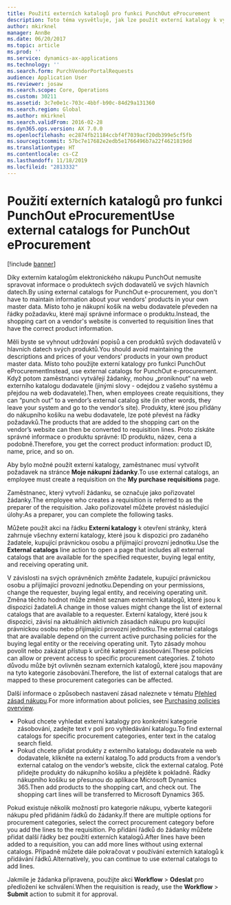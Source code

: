 ```yaml
---
title: Použití externích katalogů pro funkci PunchOut eProcurement
description: Toto téma vysvětluje, jak lze použít externí katalogy k vytvoření a odeslání požadavků.
author: mkirknel
manager: AnnBe
ms.date: 06/20/2017
ms.topic: article
ms.prod: ''
ms.service: dynamics-ax-applications
ms.technology: ''
ms.search.form: PurchVendorPortalRequests
audience: Application User
ms.reviewer: josaw
ms.search.scope: Core, Operations
ms.custom: 30211
ms.assetid: 3c7e0e1c-703c-4bbf-b90c-84d29a131360
ms.search.region: Global
ms.author: mkirknel
ms.search.validFrom: 2016-02-28
ms.dyn365.ops.version: AX 7.0.0
ms.openlocfilehash: ec2874fb21184ccbf4f7039acf20db399e5cf5fb
ms.sourcegitcommit: 57bc7e17682e2edb5e1766496b7a22f4621819dd
ms.translationtype: HT
ms.contentlocale: cs-CZ
ms.lasthandoff: 11/18/2019
ms.locfileid: "2813332"
---
```

# <a name="use-external-catalogs-for-punchout-eprocurement"></a><span data-ttu-id="d8a68-103">Použití externích katalogů pro funkci PunchOut eProcurement</span><span class="sxs-lookup"><span data-stu-id="d8a68-103">Use external catalogs for PunchOut eProcurement</span></span>

[!include [banner](../includes/banner.md)]

<span data-ttu-id="d8a68-104">Díky externím katalogům elektronického nákupu PunchOut nemusíte spravovat informace o produktech svých dodavatelů ve svých hlavních datech.</span><span class="sxs-lookup"><span data-stu-id="d8a68-104">By using external catalogs for PunchOut e-procurement, you don't have to maintain information about your vendors' products in your own master data.</span></span> <span data-ttu-id="d8a68-105">Místo toho je nákupní košík na webu dodavatele převeden na řádky požadavku, které mají správné informace o produktu.</span><span class="sxs-lookup"><span data-stu-id="d8a68-105">Instead, the shopping cart on a vendor's website is converted to requisition lines that have the correct product information.</span></span> 

<span data-ttu-id="d8a68-106">Měli byste se vyhnout udržování popisů a cen produktů svých dodavatelů v hlavních datech svých produktů.</span><span class="sxs-lookup"><span data-stu-id="d8a68-106">You should avoid maintaining the descriptions and prices of your vendors’ products in your own product master data.</span></span> <span data-ttu-id="d8a68-107">Místo toho použijte externí katalogy pro funkci PunchOut eProcurement</span><span class="sxs-lookup"><span data-stu-id="d8a68-107">Instead, use external catalogs for PunchOut e-procurement.</span></span> <span data-ttu-id="d8a68-108">Když potom zaměstnanci vytvářejí žádanky, mohou „proniknout“ na web externího katalogu dodavatele (jinými slovy - odejdou z vašeho systému a přejdou na web dodavatele).</span><span class="sxs-lookup"><span data-stu-id="d8a68-108">Then, when employees create requisitions, they can “punch out” to a vendor’s external catalog site (in other words, they leave your system and go to the vendor’s site).</span></span> <span data-ttu-id="d8a68-109">Produkty, které jsou přidány do nákupního košíku na webu dodavatele, lze poté převést na řádky požadavků.</span><span class="sxs-lookup"><span data-stu-id="d8a68-109">The products that are added to the shopping cart on the vendor’s website can then be converted to requisition lines.</span></span> <span data-ttu-id="d8a68-110">Proto získáte správné informace o produktu správné: ID produktu, název, cena a podobně.</span><span class="sxs-lookup"><span data-stu-id="d8a68-110">Therefore, you get the correct product information: product ID, name, price, and so on.</span></span>

<span data-ttu-id="d8a68-111">Aby bylo možné použít externí katalogy, zaměstnanec musí vytvořit požadavek na stránce **Moje nákupní žádanky**.</span><span class="sxs-lookup"><span data-stu-id="d8a68-111">To use external catalogs, an employee must create a requisition on the **My purchase requisitions** page.</span></span>

<span data-ttu-id="d8a68-112">Zaměstnanec, který vytvoří žádanku, se označuje jako pořizovatel žádanky.</span><span class="sxs-lookup"><span data-stu-id="d8a68-112">The employee who creates a requisition is referred to as the preparer of the requisition.</span></span> <span data-ttu-id="d8a68-113">Jako pořizovatel můžete provést následující úlohy:</span><span class="sxs-lookup"><span data-stu-id="d8a68-113">As a preparer, you can complete the following tasks.</span></span>

<span data-ttu-id="d8a68-114">Můžete použít akci na řádku **Externí katalogy** k otevření stránky, která zahrnuje všechny externí katalogy, které jsou k dispozici pro zadaného žadatele, kupující právnickou osobu a přijímající provozní jednotku.</span><span class="sxs-lookup"><span data-stu-id="d8a68-114">Use the **External catalogs** line action to open a page that includes all external catalogs that are available for the specified requester, buying legal entity, and receiving operating unit.</span></span>

<span data-ttu-id="d8a68-115">V závislosti na svých oprávněních změňte žadatele, kupující právnickou osobu a přijímající provozní jednotku.</span><span class="sxs-lookup"><span data-stu-id="d8a68-115">Depending on your permissions, change the requester, buying legal entity, and receiving operating unit.</span></span> <span data-ttu-id="d8a68-116">Změna těchto hodnot může změnit seznam externích katalogů, které jsou k dispozici žadateli.</span><span class="sxs-lookup"><span data-stu-id="d8a68-116">A change in those values might change the list of external catalogs that are available to a requester.</span></span> <span data-ttu-id="d8a68-117">Externí katalogy, které jsou k dispozici, závisí na aktuálních aktivních zásadách nákupu pro kupující právnickou osobu nebo přijímající provozní jednotku.</span><span class="sxs-lookup"><span data-stu-id="d8a68-117">The external catalogs that are available depend on the current active purchasing policies for the buying legal entity or the receiving operating unit.</span></span> <span data-ttu-id="d8a68-118">Tyto zásady mohou povolit nebo zakázat přístup k určité kategorii zásobování.</span><span class="sxs-lookup"><span data-stu-id="d8a68-118">These policies can allow or prevent access to specific procurement categories.</span></span> <span data-ttu-id="d8a68-119">Z tohoto důvodu může být ovlivněn seznam externích katalogů, které jsou mapovány na tyto kategorie zásobování.</span><span class="sxs-lookup"><span data-stu-id="d8a68-119">Therefore, the list of external catalogs that are mapped to these procurement categories can be affected.</span></span>

<span data-ttu-id="d8a68-120">Další informace o způsobech nastavení zásad naleznete v tématu [Přehled zásad nákupu](../procurement/purchase-policies.md).</span><span class="sxs-lookup"><span data-stu-id="d8a68-120">For more information about policies, see [Purchasing policies overview](../procurement/purchase-policies.md).</span></span>

- <span data-ttu-id="d8a68-121">Pokud chcete vyhledat externí katalogy pro konkrétní kategorie zásobování, zadejte text v poli pro vyhledávání katalogu.</span><span class="sxs-lookup"><span data-stu-id="d8a68-121">To find external catalogs for specific procurement categories, enter text in the catalog search field.</span></span>
- <span data-ttu-id="d8a68-122">Pokud chcete přidat produkty z externího katalogu dodavatele na web dodavatele, klikněte na externí katalog.</span><span class="sxs-lookup"><span data-stu-id="d8a68-122">To add products from a vendor’s external catalog on the vendor’s website, click the external catalog.</span></span> <span data-ttu-id="d8a68-123">Poté přidejte produkty do nákupního košíku a přejděte k pokladně. Řádky nákupního košíku se přesunou do aplikace Microsoft Dynamics 365.</span><span class="sxs-lookup"><span data-stu-id="d8a68-123">Then add products to the shopping cart, and check out. The shopping cart lines will be transferred to Microsoft Dynamics 365.</span></span>

<span data-ttu-id="d8a68-124">Pokud existuje několik možností pro kategorie nákupu, vyberte kategorii nákupu před přidáním řádků do žádanky.</span><span class="sxs-lookup"><span data-stu-id="d8a68-124">If there are multiple options for procurement categories, select the correct procurement category before you add the lines to the requisition.</span></span>
<span data-ttu-id="d8a68-125">Po přidání řádků do žádanky můžete přidat další řádky bez použití externích katalogů.</span><span class="sxs-lookup"><span data-stu-id="d8a68-125">After lines have been added to a requisition, you can add more lines without using external catalogs.</span></span> <span data-ttu-id="d8a68-126">Případně můžete dále pokračovat v používání externích katalogů k přidávání řádků.</span><span class="sxs-lookup"><span data-stu-id="d8a68-126">Alternatively, you can continue to use external catalogs to add lines.</span></span>

<span data-ttu-id="d8a68-127">Jakmile je žádanka připravena, použijte akci **Workflow** > **Odeslat** pro předložení ke schválení.</span><span class="sxs-lookup"><span data-stu-id="d8a68-127">When the requisition is ready, use the **Workflow** > **Submit** action to submit it for approval.</span></span>
